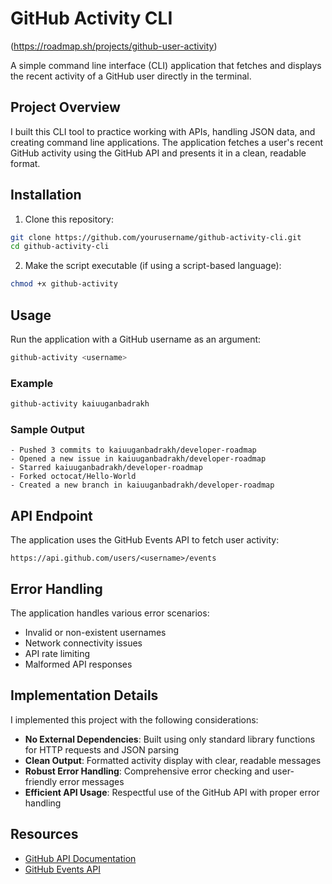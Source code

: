 # GitHub Activity CLI 
(https://roadmap.sh/projects/github-user-activity)

A simple command line interface (CLI) application that fetches and displays the recent activity of a GitHub user directly in the terminal.

## Project Overview

I built this CLI tool to practice working with APIs, handling JSON data, and creating command line applications. The application fetches a user's recent GitHub activity using the GitHub API and presents it in a clean, readable format.

## Installation

1. Clone this repository:
```bash
git clone https://github.com/yourusername/github-activity-cli.git
cd github-activity-cli
```

2. Make the script executable (if using a script-based language):
```bash
chmod +x github-activity
```

## Usage

Run the application with a GitHub username as an argument:

```bash
github-activity <username>
```

### Example

```bash
github-activity kaiuuganbadrakh
```

### Sample Output

```
- Pushed 3 commits to kaiuuganbadrakh/developer-roadmap
- Opened a new issue in kaiuuganbadrakh/developer-roadmap
- Starred kaiuuganbadrakh/developer-roadmap
- Forked octocat/Hello-World
- Created a new branch in kaiuuganbadrakh/developer-roadmap
```

## API Endpoint

The application uses the GitHub Events API to fetch user activity:

```
https://api.github.com/users/<username>/events
```

## Error Handling

The application handles various error scenarios:

- Invalid or non-existent usernames
- Network connectivity issues
- API rate limiting
- Malformed API responses

## Implementation Details

I implemented this project with the following considerations:

- **No External Dependencies**: Built using only standard library functions for HTTP requests and JSON parsing
- **Clean Output**: Formatted activity display with clear, readable messages
- **Robust Error Handling**: Comprehensive error checking and user-friendly error messages
- **Efficient API Usage**: Respectful use of the GitHub API with proper error handling

## Resources

- [GitHub API Documentation](https://docs.github.com/en/rest)
- [GitHub Events API](https://docs.github.com/en/rest/activity/events)
